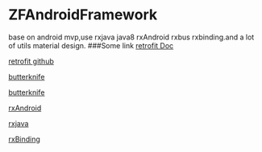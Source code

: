 # ZFAndroidFramework
base on android mvp,use rxjava java8 rxAndroid rxbus rxbinding.and a lot of utils material design.
###Some link
[retrofit Doc](http://square.github.io/retrofit/)

[retrofit github](https://github.com/square/retrofit/tree/master/retrofit-adapters)

[butterknife](https://github.com/JakeWharton/butterknife)

[butterknife](http://jakewharton.github.io/butterknife/)

[rxAndroid](https://github.com/ReactiveX/RxAndroid)

[rxjava](https://github.com/ReactiveX/RxJava)

[rxBinding](https://github.com/JakeWharton/RxBinding)
